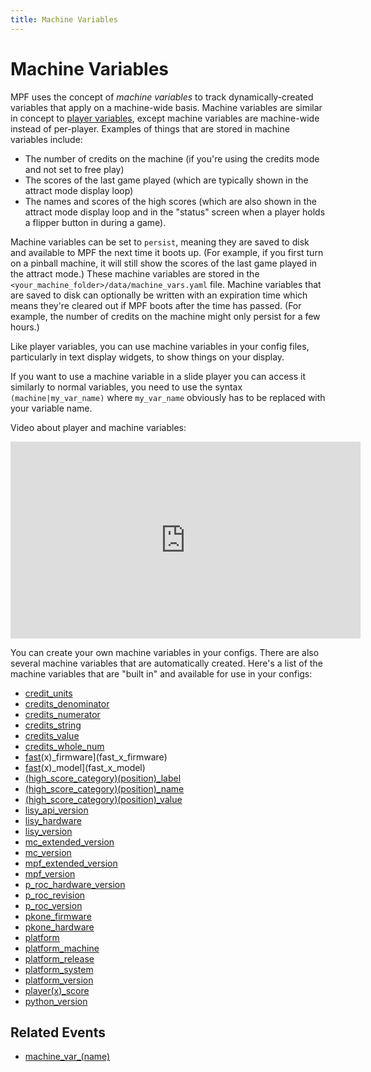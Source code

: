```yaml
---
title: Machine Variables
---
```


# Machine Variables


MPF uses the concept of *machine variables* to track dynamically-created
variables that apply on a machine-wide basis. Machine variables are
similar in concept to
[player variables](../game_logic/players.md), except machine variables are machine-wide instead of
per-player. Examples of things that are stored in machine variables
include:

* The number of credits on the machine (if you're using the credits
    mode and not set to free play)
* The scores of the last game played (which are typically shown in the
    attract mode display loop)
* The names and scores of the high scores (which are also shown in the
    attract mode display loop and in the "status" screen when a player
    holds a flipper button in during a game).

Machine variables can be set to `persist`, meaning they are saved to
disk and available to MPF the next time it boots up. (For example, if
you first turn on a pinball machine, it will still show the scores of
the last game played in the attract mode.) These machine variables are
stored in the `<your_machine_folder>/data/machine_vars.yaml` file.
Machine variables that are saved to disk can optionally be written with
an expiration time which means they're cleared out if MPF boots after
the time has passed. (For example, the number of credits on the machine
might only persist for a few hours.)

Like player variables, you can use machine variables in your config
files, particularly in text display widgets, to show things on your
display.

If you want to use a machine variable in a slide player you can access
it similarly to normal variables, you need to use the syntax
`(machine|my_var_name)` where `my_var_name` obviously has to be replaced
with your variable name.

Video about player and machine variables:

<div class="video-wrapper">
<iframe width="560" height="315" src="https://www.youtube.com/embed/PUxEsNUGXPY" title="YouTube video player" frameborder="0" allow="accelerometer; autoplay; clipboard-write; encrypted-media; gyroscope; picture-in-picture" allowfullscreen></iframe>
</div>

You can create your own machine variables in your configs. There are
also several machine variables that are automatically created. Here's a
list of the machine variables that are "built in" and available for
use in your configs:

* [credit_units](credit_units.md)
* [credits_denominator](credits_denominator.md)
* [credits_numerator](credits_numerator.md)
* [credits_string](credits_string.md)
* [credits_value](credits_value.md)
* [credits_whole_num](credits_whole_num.md)
* [fast](../index.md)(x)_firmware](fast_x_firmware)
* [fast](../index.md)(x)_model](fast_x_model)
* [(high_score_category)(position)_label](high_score_categoryposition_label.md)
* [(high_score_category)(position)_name](high_score_categoryposition_name.md)
* [(high_score_category)(position)_value](high_score_categoryposition_value.md)
* [lisy_api_version](lisy_api_version.md)
* [lisy_hardware](lisy_hardware.md)
* [lisy_version](lisy_version.md)
* [mc_extended_version](mc_extended_version.md)
* [mc_version](mc_version.md)
* [mpf_extended_version](mpf_extended_version.md)
* [mpf_version](mpf_version.md)
* [p_roc_hardware_version](p_roc_hardware_version.md)
* [p_roc_revision](p_roc_revision.md)
* [p_roc_version](p_roc_version.md)
* [pkone_firmware](pkone_firmware.md)
* [pkone_hardware](pkone_hardware.md)
* [platform](platform.md)
* [platform_machine](platform_machine.md)
* [platform_release](platform_release.md)
* [platform_system](platform_system.md)
* [platform_version](platform_version.md)
* [player(x)_score](playerx_score.md)
* [python_version](python_version.md)

## Related Events

* [machine_var_(name)](../events/machine_var_machine_var.md)
